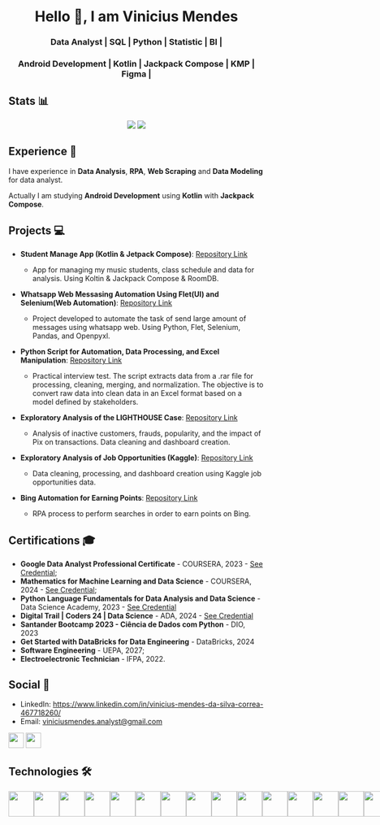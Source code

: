 <h1 align="center">Hello 👋, I am Vinicius Mendes</h1>
<h3 align="center">Data Analyst | SQL | Python | Statistic | BI |</h3>
<h3 align="center">Android Development | Kotlin | Jackpack Compose | KMP | Figma |</h3>

## Stats 📊
<p align="center">
  <img src="https://github-readme-streak-stats.herokuapp.com/?user=vinimendesk&theme=dark&count_private=true&bg_color=0d1116&title_color=ce09ec&text_color=a4aacb"> 
  <img src="https://github-readme-stats.vercel.app/api/top-langs/?username=vinimendesk&layout=compact&theme=dark">
</p>

## Experience 💼
I have experience in **Data Analysis**, **RPA**, **Web Scraping** and **Data Modeling** for data analyst.

Actually I am studying **Android Development** using **Kotlin** with **Jackpack Compose**.

## Projects 💻
- **Student Manage App (Kotlin & Jetpack Compose)**: [Repository Link](https://github.com/vinimendesk/StudentsManagerApp)
  - App for managing my music students, class schedule and data for analysis. Using Koltin & Jackpack Compose & RoomDB.
  
- **Whatsapp Web Messasing Automation Using Flet(UI) and Selenium(Web Automation)**: [Repository Link](https://github.com/vinimendesk/Automation_E-ConnectValid-CodebyVoucher-)
  - Project developed to automate the task of send large amount of messages using whatsapp web. Using Python, Flet, Selenium, Pandas, and Openpyxl.
  
- **Python Script for Automation, Data Processing, and Excel Manipulation**: [Repository Link](https://github.com/vinimendesk/Case_Advbox-Automacao_ProcessamentoDeDados_ManipulacaoExcel)
  - Practical interview test. The script extracts data from a .rar file for processing, cleaning, merging, and normalization. The objective is to convert raw data into clean data in an Excel format based on a model defined by stakeholders.

- **Exploratory Analysis of the LIGHTHOUSE Case**: [Repository Link](https://github.com/vinimendesk/Desafio_LIGHTHOUSE_Analise_Exploratoria)
  - Analysis of inactive customers, frauds, popularity, and the impact of Pix on transactions. Data cleaning and dashboard creation.

- **Exploratory Analysis of Job Opportunities (Kaggle)**: [Repository Link](https://github.com/vinimendesk/Exploratory_Analyts_Job_Opportunities_Kaggle)
  - Data cleaning, processing, and dashboard creation using Kaggle job opportunities data.

- **Bing Automation for Earning Points**: [Repository Link](https://github.com/vinimendesk/automa-o_bing)
  - RPA process to perform searches in order to earn points on Bing.

## Certifications 🎓
- **Google Data Analyst Professional Certificate** - COURSERA, 2023 - <a target="_blank" href="(https://www.credly.com/badges/de20ec39-e34c-44f1-b81a-eff85458ea77/linked_in_profile)">See Credential</a>;
- **Mathematics for Machine Learning and Data Science** - COURSERA, 2024 - <a target="_blank" href="(https://www.coursera.org/account/accomplishments/specialization/LGSV97APTY6A)">See Credential</a>;
- **Python Language Fundamentals for Data Analysis and Data Science** - Data Science Academy, 2023 - <a target="_blank" href="https://mycourse.app/XhMj4cHHRrqFNBiD8">See Credential</a>
- **Digital Trail | Coders 24 | Data Science** - ADA, 2024 - <a target="_blank" href="(https://ada.tech/certificado?code=1acc10d6-c727-ae6e-0687-ec73d37065bd)">See Credential</a>
- **Santander Bootcamp 2023 - Ciência de Dados com Python** - DIO, 2023
- **Get Started with DataBricks for Data Engineering** - DataBricks, 2024
- **Software Engineering** - UEPA, 2027;
- **Electroelectronic Technician** - IFPA, 2022.

## Social 🤝
- LinkedIn: <a target="_blank" href="https://www.linkedin.com/in/vinicius-mendes-da-silva-correa-467718260/">https://www.linkedin.com/in/vinicius-mendes-da-silva-correa-467718260/</a>
- Email: <a target="_blank" href="mailto:viniciusmendes.analyst@gmail.com">viniciusmendes.analyst@gmail.com</a>

[<img height="30px" marginLeft="5px" src="https://img.shields.io/badge/LinkedIn-0077B5?style=for-the-badge&logo=linkedin&logoColor=white">](https://www.linkedin.com/in/vinicius-mendes-da-silva-correa-467718260/)
[<img height="30px" src="https://img.shields.io/badge/Gmail-D14836?style=for-the-badge&logo=gmail&logoColor=white">](mailto:viniciusmendes.analyst@gmail.com)

<div>
    <h2>Technologies 🛠️</h2>
    <div style="display: flex;">
        <img width="50px;" height="50px;" src="https://cdn.jsdelivr.net/gh/devicons/devicon/icons/kotlin/kotlin-original.svg" />
        <img width="50px;" height="50px;" src="https://cdn.jsdelivr.net/gh/devicons/devicon/icons/jetpackcompose/jetpackcompose-original.svg" />
        <img width="50px;" height="50px;" src="https://cdn.jsdelivr.net/gh/devicons/devicon/icons/androidstudio/androidstudio-original.svg" />
        <img width="50px;" height="50px;" src="https://cdn.jsdelivr.net/gh/devicons/devicon/icons/python/python-original.svg" />
        <img width="50px;" height="50px;" src="https://cdn.jsdelivr.net/gh/devicons/devicon/icons/jupyter/jupyter-original.svg" />
        <img width="50px;" height="50px;" src="https://cdn.jsdelivr.net/gh/devicons/devicon/icons/javascript/javascript-original.svg" />
        <img width="50px;" height="50px;" src="https://cdn.jsdelivr.net/gh/devicons/devicon/icons/html5/html5-original.svg" />
        <img width="50px;" height="50px;" src="https://cdn.jsdelivr.net/gh/devicons/devicon/icons/css3/css3-original.svg" />
        <img width="50px;" height="50px;" src="https://cdn.jsdelivr.net/gh/devicons/devicon/icons/figma/figma-original.svg" />
        <img width="50px;" height="50px;" src="https://cdn.jsdelivr.net/gh/devicons/devicon/icons/mysql/mysql-original.svg" />
        <img width="50px;" height="50px;" src="https://cdn.jsdelivr.net/gh/devicons/devicon/icons/firebase/firebase-original.svg" />
        <img width="50px;" height="50px;" src="https://cdn.jsdelivr.net/gh/devicons/devicon/icons/git/git-original.svg" />
        <img width="50px;" height="50px;" src="https://cdn.jsdelivr.net/gh/devicons/devicon/icons/pandas/pandas-original-wordmark.svg" />
        <img width="50px;" height="50px;" src="https://cdn.jsdelivr.net/gh/devicons/devicon/icons/numpy/numpy-original-wordmark.svg" />
        <img width="50px;" height="50px;" src="https://cdn.jsdelivr.net/gh/devicons/devicon/icons/matplotlib/matplotlib-original-wordmark.svg" />
        <img width="50px;" height="50px;" src="https://cdn.jsdelivr.net/gh/devicons/devicon/icons/scikitlearn/scikitlearn-original.svg" />
        <img width="50px;" height="50px;" src="https://cdn.jsdelivr.net/gh/devicons/devicon/icons/plotly/plotly-original-wordmark.svg" />
</div>
